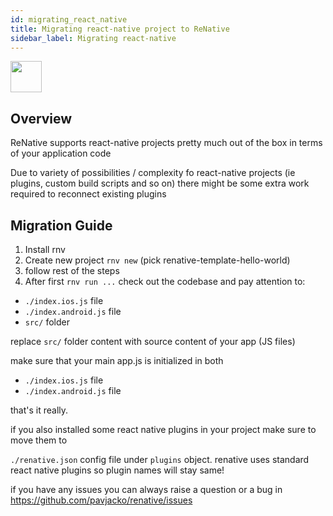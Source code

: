 ```yaml
---
id: migrating_react_native
title: Migrating react-native project to ReNative
sidebar_label: Migrating react-native
---
```



<img src="https://facebook.github.io/react-native/img/header_logo.svg" width=50 height=50 />

## Overview

ReNative supports react-native projects pretty much out of the box in terms of your application code

Due to variety of possibilities / complexity fo react-native projects (ie plugins, custom build scripts and so on) there might be some extra work required to reconnect existing plugins

## Migration Guide


1) Install rnv
2) Create new project `rnv new` (pick renative-template-hello-world)
3) follow rest of the steps
4) After first `rnv run ...` check out the codebase and pay attention to:


- `./index.ios.js` file
- `./index.android.js` file
- `src/` folder

replace `src/` folder content with source content of your app (JS files)

make sure that your main app.js is initialized in both

- `./index.ios.js` file
- `./index.android.js` file


that's it really.


if you also installed some react native plugins in your project make sure to move them to

`./renative.json` config file under `plugins` object. renative uses standard react native plugins so plugin names will stay same!


if you have any issues you can always raise a question or a bug in https://github.com/pavjacko/renative/issues
